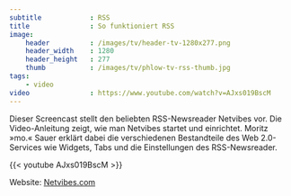 ```yaml
---
subtitle            : RSS
title               : So funktioniert RSS
image:
    header          : /images/tv/header-tv-1280x277.png
    header_width    : 1280
    header_height   : 277
    thumb           : /images/tv/phlow-tv-rss-thumb.jpg
tags:
    - video
video               : https://www.youtube.com/watch?v=AJxs019BscM
---
```

Dieser Screencast stellt den beliebten RSS-Newsreader Netvibes vor. Die Video-Anleitung zeigt, wie man Netvibes startet und einrichtet. Moritz »mo.« Sauer erklärt dabei die verschiedenen Bestandteile des Web 2.0-Services wie Widgets, Tabs und die Einstellungen des RSS-Newsreader.
<!--more-->

{{< youtube AJxs019BscM >}}

Website: <a href='http://netvibes.com'>Netvibes.com</a>


